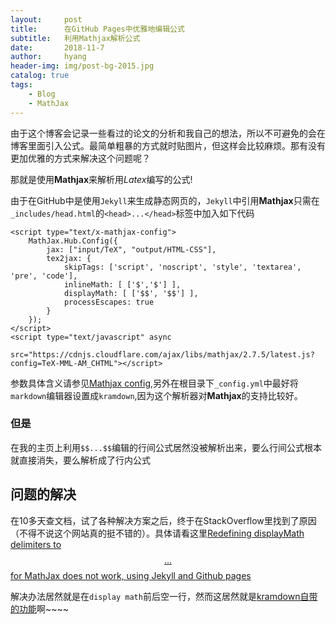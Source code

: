 ```yaml
---
layout:     post
title:      在GitHub Pages中优雅地编辑公式
subtitle:   利用Mathjax解析公式
date:       2018-11-7
author:     hyang
header-img: img/post-bg-2015.jpg
catalog: true
tags:
    - Blog
    - MathJax
---
```


由于这个博客会记录一些看过的论文的分析和我自己的想法，所以不可避免的会在博客里面引入公式。最简单粗暴的方式就时贴图片，但这样会比较麻烦。那有没有更加优雅的方式来解决这个问题呢？

那就是使用**Mathjax**来解析用$Latex$编写的公式!

由于在GitHub中是使用`Jekyll`来生成静态网页的，`Jekyll`中引用**Mathjax**只需在`_includes/head.html`的`<head>...</head>`标签中加入如下代码
```
<script type="text/x-mathjax-config">
    MathJax.Hub.Config({
        jax: ["input/TeX", "output/HTML-CSS"],
        tex2jax: {
            skipTags: ['script', 'noscript', 'style', 'textarea', 'pre', 'code'],
            inlineMath: [ ['$','$'] ],
            displayMath: [ ['$$', '$$'] ],
            processEscapes: true
        }
    });
</script>
<script type="text/javascript" async 
    src="https://cdnjs.cloudflare.com/ajax/libs/mathjax/2.7.5/latest.js?config=TeX-MML-AM_CHTML"></script>
```
参数具体含义请参见[Mathjax config](https://docs.mathjax.org/en/latest/options/preprocessors/tex2jax.html),另外在根目录下`_config.yml`中最好将`markdown`编辑器设置成`kramdown`,因为这个解析器对**Mathjax**的支持比较好。

### 但是

在我的主页上利用`$$...$$`编辑的行间公式居然没被解析出来，要么行间公式根本就直接消失，要么解析成了行内公式

## 问题的解决

在10多天查文档，试了各种解决方案之后，终于在StackOverflow里找到了原因（不得不说这个网站真的挺不错的）。具体请看这里[Redefining displayMath delimiters to $$ … $$ for MathJax does not work, using Jekyll and Github pages](https://stackoverflow.com/questions/40610558/redefining-displaymath-delimiters-to-for-mathjax-does-not-work-using)

解决办法居然就是在`display math`前后空一行，然而这居然就是[kramdown自带的功能](https://kramdown.gettalong.org/syntax.html#math-blocks)啊~~~~
